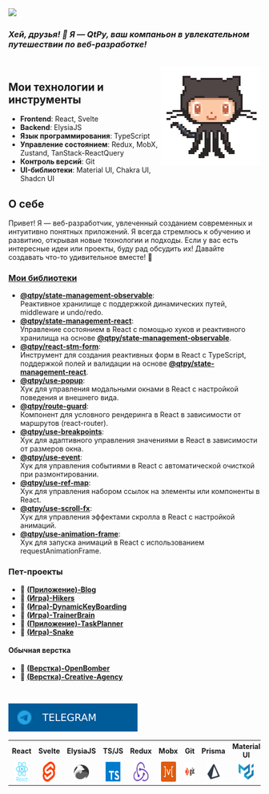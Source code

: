 <img src='https://i.pinimg.com/originals/af/07/83/af078313d59ae6b98d663e219256a16a.gif'/>

### _Хей, друзья! 🎉 Я — QtPy, ваш компаньон в увлекательном путешествии по веб-разработке!_
<br/>

<img align='right' src='https://raw.githubusercontent.com/TheOnlyFastCoder2/TheOnlyFastCoder2/refs/heads/main/assets/gif/github.gif' width='200'/>

## Мои технологии и инструменты

- **Frontend**: React, Svelte
- **Backend**: ElysiaJS
- **Язык программирования**: TypeScript
- **Управление состоянием**: Redux, MobX, Zustand, TanStack-ReactQuery
- **Контроль версий**: Git
- **UI-библиотеки**: Material UI, Chakra UI, Shadcn UI


## О себе
Привет! Я — веб-разработчик, увлеченный созданием современных и интуитивно понятных приложений. 
Я всегда стремлюсь к обучению и развитию, открывая новые технологии и подходы. Если у вас есть интересные идеи или проекты, буду рад обсудить их!
Давайте создавать что-то удивительное вместе! 🚀

### [Мои библиотеки](https://github.com/TheOnlyFastCoder2/QtPy-library)
- [**@qtpy/state-management-observable**](https://www.npmjs.com/package/@qtpy/state-management-observable):  
Реактивное хранилище с поддержкой динамических путей, middleware и undo/redo.
- [**@qtpy/state-management-react**](https://www.npmjs.com/package/@qtpy/state-management-react):  
Управление состоянием в React с помощью хуков и реактивного хранилища на основе [**@qtpy/state-management-observable**](https://www.npmjs.com/package/@qtpy/state-management-observable).
- [**@qtpy/react-stm-form**](https://www.npmjs.com/package/@qtpy/react-stm-form):  
Инструмент для создания реактивных форм в React с TypeScript, поддержкой полей и валидации на основе [**@qtpy/state-management-react**](https://www.npmjs.com/package/@qtpy/state-management-react).
- [**@qtpy/use-popup**](https://www.npmjs.com/package/@qtpy/use-popup):  
Хук для управления модальными окнами в React с настройкой поведения и внешнего вида.
- [**@qtpy/route-guard**](https://www.npmjs.com/package/@qtpy/route-guard):  
Компонент для условного рендеринга в React в зависимости от маршрутов (react-router).
- [**@qtpy/use-breakpoints**](https://www.npmjs.com/package/@qtpy/use-breakpoints):  
Хук для адаптивного управления значениями в React в зависимости от размеров окна.
- [**@qtpy/use-event**](https://www.npmjs.com/package/@qtpy/use-event):  
Хук для управления событиями в React с автоматической очисткой при размонтировании.
- [**@qtpy/use-ref-map**](https://www.npmjs.com/package/@qtpy/use-ref-map):  
Хук для управления набором ссылок на элементы или компоненты в React.
- [**@qtpy/use-scroll-fx**](https://www.npmjs.com/package/@qtpy/use-scroll-fx):  
Хук для управления эффектами скролла в React с настройкой анимаций.
- [**@qtpy/use-animation-frame**](https://www.npmjs.com/package/@qtpy/use-animation-frame):  
Хук для запуска анимаций в React с использованием requestAnimationFrame.

### Пет-проекты

- 🔗 **[(Приложение)-Blog](https://github.com/TheOnlyFastCoder2/Blog)**
- 🔗 **[(Игра)-Hikers](https://github.com/TheOnlyFastCoder2/Hikers)**
- 🔗 **[(Игра)-DynamicKeyBoarding](https://github.com/TheOnlyFastCoder2/DynamicKeyBoarding)**
- 🔗 **[(Игра)-TrainerBrain](https://github.com/TheOnlyFastCoder2/TrainerBrain)**
- 🔗 **[(Приложение)-TaskPlanner](https://github.com/TheOnlyFastCoder2/TaskPlanner)**
- 🔗 **[(Игра)-Snake](https://github.com/TheOnlyFastCoder2/Snake)**

#### Обычная верстка

- 🔗 **[(Верстка)-OpenBomber](https://github.com/TheOnlyFastCoder2/OpenBomber)**
- 🔗 **[(Верстка)-Creative-Agency](https://github.com/TheOnlyFastCoder2/Creative-Agency)**

<br/>

[![telegram](https://raw.githubusercontent.com/TheOnlyFastCoder2/TheOnlyFastCoder2/refs/heads/main/assets/svg/telegram.svg)](https://t.me/QtyPyDevox)

<table>
    <tr>
        <th>React</th>
        <th>Svelte</th>
        <th>ElysiaJS</th>
        <th>TS/JS</th>
        <th>Redux</th>
        <th>Mobx</th>
        <th>Git</th>
        <th>Prisma</th>
        <th>Material UI</th>
        <th>Chakra UI</th>
        <th>Shadcn UI</th>
    </tr>
    <tr>
      <td align="center">
        <img src="https://raw.githubusercontent.com/devicons/devicon/refs/heads/master/icons/react/react-original-wordmark.svg" title="React" alt="React" width="30" height="40"/>
      </td>
      <td align="center">
        <img src="https://raw.githubusercontent.com/devicons/devicon/refs/heads/master/icons/svelte/svelte-original.svg" title="React" alt="React" width="30" height="40"/>
      </td>
      <td align="center">
          <img src="https://raw.githubusercontent.com/TheOnlyFastCoder2/TheOnlyFastCoder2/refs/heads/main/assets/svg/elysia.svg" title="ElysiaJS" alt="ElysiaJS" width="30" height="30"/>
      </td>
      <td align="center">
          <img src="https://raw.githubusercontent.com/devicons/devicon/refs/heads/master/icons/typescript/typescript-original.svg" title="TypeScript" alt="TypeScript" width="30" height="40"/>
      </td>
        <td align="center">
            <img src="https://raw.githubusercontent.com/devicons/devicon/refs/heads/master/icons/redux/redux-original.svg" title="Redux" alt="Redux" width="30" height="40"/>
        </td>
         <td align="center">
            <img src="https://raw.githubusercontent.com/devicons/devicon/refs/heads/master/icons/mobx/mobx-plain.svg" title="Redux" alt="Redux" width="30" height="40"/>
        </td>
        <td align="center">
            <img src="https://raw.githubusercontent.com/devicons/devicon/refs/heads/master/icons/git/git-original-wordmark.svg" title="Git" alt="Git" width="30" height="40"/>
        </td>
        <td align="center">
            <img src="https://raw.githubusercontent.com/devicons/devicon/refs/heads/master/icons/prisma/prisma-original.svg" title="Prisma" alt="Prisma" width="30" height="30"/>
        </td>
      <td align="center">
            <img src="https://raw.githubusercontent.com/devicons/devicon/refs/heads/master/icons/materialui/materialui-original.svg" title="Material UI" alt="Material UI" width="30" height="40"/>
        </td>
        <td align="center">
            <img src="https://raw.githubusercontent.com/TheOnlyFastCoder2/TheOnlyFastCoder2/refs/heads/main/assets/svg/chakra.svg" title="Chakra UI" alt="Chakra UI" width="30" height="40"/>
        </td>
        <td align="center">
            <img src="https://raw.githubusercontent.com/TheOnlyFastCoder2/TheOnlyFastCoder2/refs/heads/main/assets/svg/sahdcn.svg" title="Shadcn UI" alt="Shadcn UI" width="30" height="40"/>
        </td>
    </tr>
</table>
